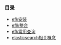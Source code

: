 ### 目录
* [efk安装](./files/efk_install.md)
* [eflk整合](./files/eflk_integration.md)
* [efk常用查询](./files/efk_command.md)
* [elasticsearch相关概念](./files/es_concept.md)